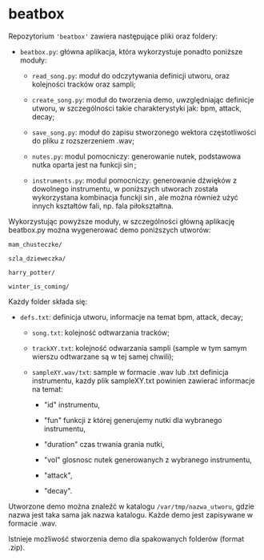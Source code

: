 # beatbox

Repozytorium `'beatbox'` zawiera następujące pliki oraz foldery:

* `beatbox.py`: główna aplikacja, która wykorzystuje ponadto poniższe moduły:

	* `read_song.py`: moduł do odczytywania definicji utworu, oraz kolejności tracków oraz sampli;

	* `create_song.py`: moduł do tworzenia demo, uwzględniając definicje utworu, w szczególności takie charakterystyki jak: bpm, attack, decay;

	* `save_song.py`: moduł do zapisu stworzonego wektora częstotliwości do pliku z rozszerzeniem .wav;

	* `nutes.py`: modul pomocniczy: generowanie nutek, podstawowa nutka oparta jest na funkcji $\sin$;

	* `instruments.py`: modul pomocniczy: generowanie dźwięków z dowolnego instrumentu, w poniższych utworach została wykorzystana kombinacja funckji $\sin$, ale można również użyć innych kształtów fali, np. fala piłokształtna.


Wykorzystując powyższe moduły, w szczególności główną aplikację beatbox.py
można wygenerować demo poniższych utworów:

  `mam_chusteczke/`

  `szla_dzieweczka/`

  `harry_potter/`

  `winter_is_coming/`


Każdy folder składa się:

  * `defs.txt`: definicja utworu, informacje na temat bpm, attack, decay;

	* `song.txt`: kolejność odtwarzania tracków;

	* `trackXY.txt`: kolejność odwarzania sampli (sample w tym samym wierszu odtwarzane są w tej samej chwili);

	* `sampleXY.wav/txt`: sample w formacie .wav lub .txt 
	  definicja instrumentu, kazdy plik sampleXY.txt powinien zawierać informacje na temat: 
	  
	     * "id" instrumentu, 
	  
	    * "fun" funkcji z której generujemy nutki dla wybranego instrumentu, 
	  
	    * "duration" czas trwania grania nutki, 
	  
	    * "vol" glosnosc nutek generowanych z wybranego instrumentu, 
	  
	    * "attack", 
	  
	    * "decay".


Utworzone demo można znaleźć w katalogu `/var/tmp/nazwa_utworu`, gdzie nazwa jest taka sama jak nazwa katalogu. Każde demo jest zapisywane w formacie .wav.

Istnieje możliwość stworzenia demo dla spakowanych folderów (format .zip).
